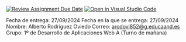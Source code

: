 [![Review Assignment Due Date](https://classroom.github.com/assets/deadline-readme-button-22041afd0340ce965d47ae6ef1cefeee28c7c493a6346c4f15d667ab976d596c.svg)](https://classroom.github.com/a/aoPG0Blz)
[![Open in Visual Studio Code](https://classroom.github.com/assets/open-in-vscode-2e0aaae1b6195c2367325f4f02e2d04e9abb55f0b24a779b69b11b9e10269abc.svg)](https://classroom.github.com/online_ide?assignment_repo_id=16100484&assignment_repo_type=AssignmentRepo)

Fecha de entrega: 27/09/2024
Fecha en la que se entrega: 27/09/2024
Nombre: Alberto Rodríguez Oviedo
Correo: arodovi852@g.educaand.es
Grupo: 1º de Desarrollo de Aplicaciones Web A (Turno de mañana)

